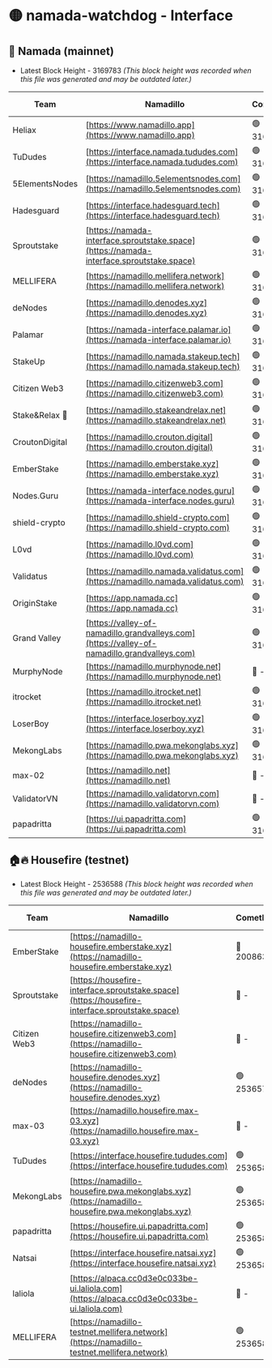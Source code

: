 # 🟡 namada-watchdog - Interface

## 🚀 Namada (mainnet)
- Latest Block Height - 3169783 *(This block height was recorded when this file was generated and may be outdated later.)*

| Team | Namadillo | CometBFT | Indexer | MASP Indexer |
|-|-|-|-|-|
| Heliax | [https://www.namadillo.app](https://www.namadillo.app) | 🟢 3169764 | 🟢 3169764 | 🟢 3169764 |
| TuDudes | [https://interface.namada.tududes.com](https://interface.namada.tududes.com) | 🟢 3169764 | 🟢 3169764 | 🟢 3169763 |
| 5ElementsNodes | [https://namadillo.5elementsnodes.com](https://namadillo.5elementsnodes.com) | 🟢 3169764 | 🟢 3169764 | 🟢 3169764 |
| Hadesguard | [https://interface.hadesguard.tech](https://interface.hadesguard.tech) | 🟢 3169765 | 🟢 3169765 | 🟢 3169764 |
| Sproutstake | [https://namada-interface.sproutstake.space](https://namada-interface.sproutstake.space) | 🟢 3169765 | 🟢 3169765 | 🟢 3169765 |
| MELLIFERA | [https://namadillo.mellifera.network](https://namadillo.mellifera.network) | 🟢 3169766 | 🟢 3169766 | 🟢 3169766 |
| deNodes | [https://namadillo.denodes.xyz](https://namadillo.denodes.xyz) | 🟢 3169767 | 🟢 3169767 | 🟢 3169767 |
| Palamar | [https://namada-interface.palamar.io](https://namada-interface.palamar.io) | 🟢 3169767 | 🟢 3169767 | 🟢 3169767 |
| StakeUp | [https://namadillo.namada.stakeup.tech](https://namadillo.namada.stakeup.tech) | 🟢 3169768 | 🟢 3169768 | 🟢 3169768 |
| Citizen Web3 | [https://namadillo.citizenweb3.com](https://namadillo.citizenweb3.com) | 🟢 3169769 | 🟢 3169768 | 🟢 3169768 |
| Stake&Relax 🦥 | [https://namadillo.stakeandrelax.net](https://namadillo.stakeandrelax.net) | 🟢 3169769 | 🟢 3169769 | 🟢 3169769 |
| CroutonDigital | [https://namadillo.crouton.digital](https://namadillo.crouton.digital) | 🟢 3169770 | 🟢 3169770 | 🟢 3169770 |
| EmberStake | [https://namadillo.emberstake.xyz](https://namadillo.emberstake.xyz) | 🟢 3169770 | 🟢 3169770 | 🟢 3169770 |
| Nodes.Guru | [https://namada-interface.nodes.guru](https://namada-interface.nodes.guru) | 🟢 3169771 | 🟢 3169771 | 🟢 3169770 |
| shield-crypto | [https://namadillo.shield-crypto.com](https://namadillo.shield-crypto.com) | 🟢 3169771 | 🟢 3169771 | 🟢 3169771 |
| L0vd | [https://namadillo.l0vd.com](https://namadillo.l0vd.com) | 🟢 3169772 | 🟢 3169772 | 🟢 3169772 |
| Validatus | [https://namadillo.namada.validatus.com](https://namadillo.namada.validatus.com) | 🟢 3169773 | 🟢 3169773 | 🟢 3169773 |
| OriginStake | [https://app.namada.cc](https://app.namada.cc) | 🟢 3169773 | 🟢 3169773 | 🟢 3169773 |
| Grand Valley | [https://valley-of-namadillo.grandvalleys.com](https://valley-of-namadillo.grandvalleys.com) | 🟢 3169774 | 🟢 3169774 | 🟢 3169774 |
| MurphyNode | [https://namadillo.murphynode.net](https://namadillo.murphynode.net) | 🔴 - | 🔴 - | 🔴 - |
| itrocket | [https://namadillo.itrocket.net](https://namadillo.itrocket.net) | 🟢 3169777 | 🟢 3169777 | 🟢 3169777 |
| LoserBoy | [https://interface.loserboy.xyz](https://interface.loserboy.xyz) | 🟢 3169778 | 🟢 3169778 | 🟢 3169778 |
| MekongLabs | [https://namadillo.pwa.mekonglabs.xyz](https://namadillo.pwa.mekonglabs.xyz) | 🟢 3169778 | 🟢 3169778 | 🟢 3169778 |
| max-02 | [https://namadillo.net](https://namadillo.net) | 🔴 - | 🔴 - | 🔴 - |
| ValidatorVN | [https://namadillo.validatorvn.com](https://namadillo.validatorvn.com) | 🔴 - | 🔴 - | 🔴 - |
| papadritta | [https://ui.papadritta.com](https://ui.papadritta.com) | 🟢 3169783 | 🟢 3169783 | 🟢 3169783 |

## 🏠🔥 Housefire (testnet)
- Latest Block Height - 2536588 *(This block height was recorded when this file was generated and may be outdated later.)*

| Team | Namadillo | CometBFT | Indexer | MASP Indexer |
|-|-|-|-|-|
| EmberStake | [https://namadillo-housefire.emberstake.xyz](https://namadillo-housefire.emberstake.xyz) | 🔴 2008636 | 🔴 - | 🔴 - |
| Sproutstake | [https://housefire-interface.sproutstake.space](https://housefire-interface.sproutstake.space) | 🔴 - | 🔴 - | 🔴 - |
| Citizen Web3 | [https://namadillo-housefire.citizenweb3.com](https://namadillo-housefire.citizenweb3.com) | 🔴 - | 🔴 - | 🔴 - |
| deNodes | [https://namadillo-housefire.denodes.xyz](https://namadillo-housefire.denodes.xyz) | 🟢 2536576 | 🟢 2536576 | 🟢 2536576 |
| max-03 | [https://namadillo.housefire.max-03.xyz](https://namadillo.housefire.max-03.xyz) | 🔴 - | 🔴 - | 🔴 - |
| TuDudes | [https://interface.housefire.tududes.com](https://interface.housefire.tududes.com) | 🟢 2536585 | 🟢 2536585 | 🟢 2536585 |
| MekongLabs | [https://namadillo-housefire.pwa.mekonglabs.xyz](https://namadillo-housefire.pwa.mekonglabs.xyz) | 🟢 2536585 | 🟢 2536585 | 🟢 2536585 |
| papadritta | [https://housefire.ui.papadritta.com](https://housefire.ui.papadritta.com) | 🟢 2536586 | 🟢 2536586 | 🟢 2536585 |
| Natsai | [https://interface.housefire.natsai.xyz](https://interface.housefire.natsai.xyz) | 🟢 2536586 | 🟢 2536586 | 🟢 2536586 |
| laliola | [https://alpaca.cc0d3e0c033be-ui.laliola.com](https://alpaca.cc0d3e0c033be-ui.laliola.com) | 🔴 - | 🔴 - | 🔴 - |
| MELLIFERA | [https://namadillo-testnet.mellifera.network](https://namadillo-testnet.mellifera.network) | 🟢 2536588 | 🟢 2536588 | 🟢 2536588 |

